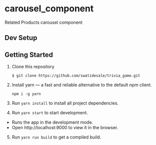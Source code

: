 # carousel_component
Related Products carousel component

## Dev Setup

## Getting Started

1. Clone this repository 

    ```
    $ git clone https://github.com/swatidesale/trivia_game.git
    ```
2. Install yarn — a fast and reliable alternative to the default npm client.
    ```
    npm i -g yarn
    ```      
3. Run `yarn install` to install all project dependencies.

4. Run `yarn start` to start development.
  * Runs the app in the development mode.
  * Open http://localhost:9000 to view it in the browser.

5. Run  `yarn run build` to get a compiled build.

